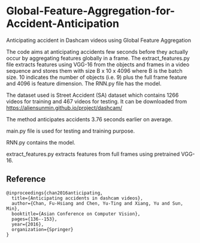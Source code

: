 # Global-Feature-Aggregation-for-Accident-Anticipation
Anticipating accident in Dashcam videos using Global Feature Aggregation

The code aims at anticipating accidents few seconds before they actually occur by aggregating features globally in a frame. 
The extract_features.py file extracts features using VGG-16 from the objects and frames in a video sequence and stores them with size
B x 10 x 4096 where B is the batch size. 10 indicates the number of objects (i.e. 9) plus the full frame feature and 4096 is feature 
dimension. The RNN.py file has the model.

The dataset used is Street Accident (SA) dataset which contains 1266 videos for training and 467 videos for testing. It can be
downloaded from https://aliensunmin.github.io/project/dashcam/

The method anticipates accidents 3.76 seconds earlier on average. 

main.py file is used for testing and training purpose.

RNN.py contains the model.

extract_features.py extracts features from full frames using pretrained VGG-16. 

## Reference

```
@inproceedings{chan2016anticipating,
  title={Anticipating accidents in dashcam videos},
  author={Chan, Fu-Hsiang and Chen, Yu-Ting and Xiang, Yu and Sun, Min},
  booktitle={Asian Conference on Computer Vision},
  pages={136--153},
  year={2016},
  organization={Springer}
}
```

